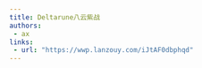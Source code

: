 ```yaml
---
title: Deltarune八云紫战
authors:
 - ax
links:
 - url: "https://wwp.lanzouy.com/iJtAF0dbphqd"
---
```


